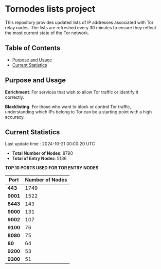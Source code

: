 # Tornodes lists project

This repository provides updated lists of IP addresses associated with Tor relay nodes. The lists are refreshed every 30 minutes to ensure they reflect the most current state of the Tor network.

## Table of Contents

- [Purpose and Usage](#purpose-and-usage)
- [Current Statistics](#current-statistics)


## Purpose and Usage

**Enrichment**: For services that wish to allow Tor traffic or identify it correctly.

**Blacklisting**: For those who want to block or control Tor traffic, understanding which IPs belong to Tor can be a starting point with a high accuracy.

## Current Statistics

Last update time : 2024-10-21 00:00:20 UTC

- **Total Number of Nodes**: 8790
- **Total of Entry Nodes**: 5136

**TOP 10 PORTS USED FOR TOR ENTRY NODES**

| **Port** | **Number of Nodes** |
|------|-----------------|
| **443**   | 1749  |
| **9001**   | 1522  |
| **8443**   | 143  |
| **9000**   | 131  |
| **9002**   | 107  |
| **9100**   | 76  |
| **8080**   | 75  |
| **80**   | 64  |
| **9200**   | 53  |
| **9300**   | 51  |

